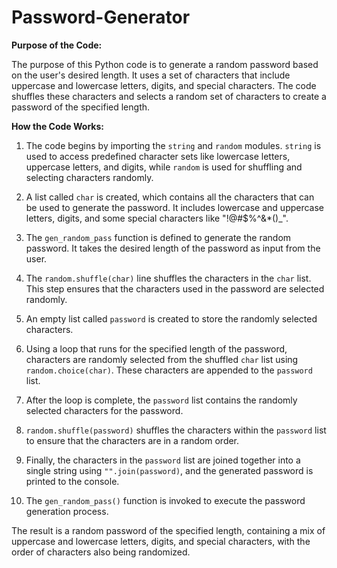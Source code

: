 # Password-Generator
**Purpose of the Code:**

The purpose of this Python code is to generate a random password based on the user's desired length. It uses a set of characters that include uppercase and lowercase letters, digits, and special characters. The code shuffles these characters and selects a random set of characters to create a password of the specified length.

**How the Code Works:**

1. The code begins by importing the `string` and `random` modules. `string` is used to access predefined character sets like lowercase letters, uppercase letters, and digits, while `random` is used for shuffling and selecting characters randomly.

2. A list called `char` is created, which contains all the characters that can be used to generate the password. It includes lowercase and uppercase letters, digits, and some special characters like "!@#$%^&*()_".

3. The `gen_random_pass` function is defined to generate the random password. It takes the desired length of the password as input from the user.

4. The `random.shuffle(char)` line shuffles the characters in the `char` list. This step ensures that the characters used in the password are selected randomly.

5. An empty list called `password` is created to store the randomly selected characters.

6. Using a loop that runs for the specified length of the password, characters are randomly selected from the shuffled `char` list using `random.choice(char)`. These characters are appended to the `password` list.

7. After the loop is complete, the `password` list contains the randomly selected characters for the password.

8. `random.shuffle(password)` shuffles the characters within the `password` list to ensure that the characters are in a random order.

9. Finally, the characters in the `password` list are joined together into a single string using `"".join(password)`, and the generated password is printed to the console.

10. The `gen_random_pass()` function is invoked to execute the password generation process.

The result is a random password of the specified length, containing a mix of uppercase and lowercase letters, digits, and special characters, with the order of characters also being randomized.
